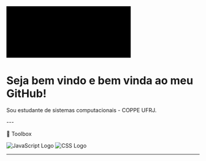 <img src = "giphy.gif" width = "325px"> 

# Seja bem vindo e bem vinda ao meu GitHub!
Sou estudante de sistemas computacionais - COPPE UFRJ.

<div>
---

🧰 Toolbox

<img src="https://cdn.worldvectorlogo.com/logos/javascript.svg" alt="JavaScript Logo" width="50" height="50"/> <img src="https://cdn.worldvectorlogo.com/logos/css3.svg" alt="CSS Logo" width="50" height="50"/>

---

</div>
